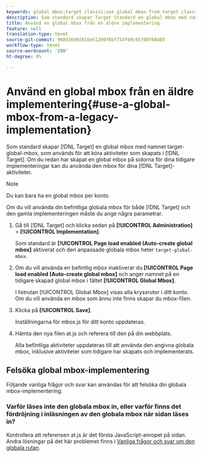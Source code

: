 ```yaml
---
keywords: global mbox;target classic;use global mbox from target classic
description: Som standard skapar Target Standard en global mbox med namnet target-global-mbox, som används för att köra aktiviteter som skapats i Target Standard. Om du redan har skapat en global mbox på sidorna för dina tidigare implementeringar kan du använda den mbox-filen för dina Target Standard-aktiviteter.
title: Använd en global mbox från en äldre implementering
feature: null
translation-type: tm+mt
source-git-commit: 968d36d65016e51290f6bf754f69c91fd8f68405
workflow-type: tm+mt
source-wordcount: '290'
ht-degree: 0%

---
```



# Använd en global mbox från en äldre implementering{#use-a-global-mbox-from-a-legacy-implementation}

Som standard skapar [!DNL Target] en global mbox med namnet target-global-mbox, som används för att köra aktiviteter som skapats i [!DNL Target]. Om du redan har skapat en global mbox på sidorna för dina tidigare implementeringar kan du använda den mbox för dina [!DNL Target]-aktiviteter.

>[!NOTE]
>
>Du kan bara ha en global mbox per konto.

Om du vill använda din befintliga globala mbox för både [!DNL Target] och den gamla implementeringen måste du ange några parametrar.

1. Gå till [!DNL Target] och klicka sedan på **[!UICONTROL Administration]** > **[!UICONTROL Implementation]**.

   Som standard är **[!UICONTROL Page load enabled (Auto-create global mbox]** aktiverat och den anpassade globala mbox heter `target-global-mbox`.

1. Om du vill använda en befintlig mbox inaktiverar du **[!UICONTROL Page load enabled (Auto-create global mbox]** och anger namnet på en tidigare skapad global mbox i fältet **[!UICONTROL Global Mbox]**.

   I listrutan [!UICONTROL Global Mbox] visas alla kryssrutor i ditt konto. Om du vill använda en mbox som ännu inte finns skapar du mbox-filen.

1. Klicka på **[!UICONTROL Save]**.

   Inställningarna för mbox.js för ditt konto uppdateras.

1. Hämta den nya filen at.js och referera till den på din webbplats.

   Alla befintliga aktiviteter uppdateras till att använda den angivna globala mbox, inklusive aktiviteter som tidigare har skapats och implementerats.

## Felsöka global mbox-implementering

Följande vanliga frågor och svar kan användas för att felsöka din globala mbox-implementering:

### Varför läses inte den globala mbox in, eller varför finns det fördröjning i inläsningen av den globala mbox när sidan läses in?

Kontrollera att referensen at.js är det första JavaScript-anropet på sidan. Andra lösningar på det här problemet finns i [Vanliga frågor och svar om den globala rutan](/help/c-implementing-target/c-implementing-target-for-client-side-web/c-target-atjs-faq/global-mbox-frequently-asked-questions.md).
